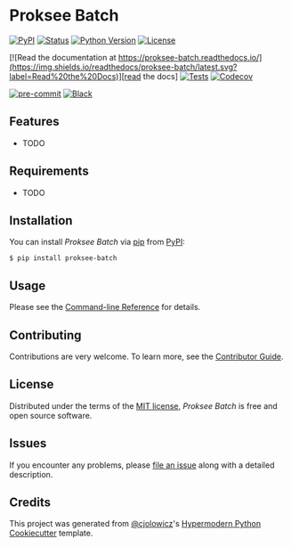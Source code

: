 # Proksee Batch

[![PyPI](https://img.shields.io/pypi/v/proksee-batch.svg)][pypi_]
[![Status](https://img.shields.io/pypi/status/proksee-batch.svg)][status]
[![Python Version](https://img.shields.io/pypi/pyversions/proksee-batch)][python version]
[![License](https://img.shields.io/pypi/l/proksee-batch)][license]

[![Read the documentation at https://proksee-batch.readthedocs.io/](https://img.shields.io/readthedocs/proksee-batch/latest.svg?label=Read%20the%20Docs)][read the docs]
[![Tests](https://github.com/stothard-group/proksee-batch/workflows/Tests/badge.svg)][tests]
[![Codecov](https://codecov.io/gh/stothard-group/proksee-batch/branch/main/graph/badge.svg)][codecov]

[![pre-commit](https://img.shields.io/badge/pre--commit-enabled-brightgreen?logo=pre-commit&logoColor=white)][pre-commit]
[![Black](https://img.shields.io/badge/code%20style-black-000000.svg)][black]

[pypi_]: https://pypi.org/project/proksee-batch/
[status]: https://pypi.org/project/proksee-batch/
[python version]: https://pypi.org/project/proksee-batch
[read the docs]: https://proksee-batch.readthedocs.io/
[tests]: https://github.com/stothard-group/proksee-batch/actions?workflow=Tests
[codecov]: https://app.codecov.io/gh/laelbarlow/proksee-batch
[pre-commit]: https://github.com/pre-commit/pre-commit
[black]: https://github.com/psf/black

## Features

- TODO

## Requirements

- TODO

## Installation

You can install _Proksee Batch_ via [pip] from [PyPI]:

```console
$ pip install proksee-batch
```

## Usage

Please see the [Command-line Reference] for details.

## Contributing

Contributions are very welcome.
To learn more, see the [Contributor Guide].

## License

Distributed under the terms of the [MIT license][license],
_Proksee Batch_ is free and open source software.

## Issues

If you encounter any problems,
please [file an issue] along with a detailed description.

## Credits

This project was generated from [@cjolowicz]'s [Hypermodern Python Cookiecutter] template.

[@cjolowicz]: https://github.com/cjolowicz
[pypi]: https://pypi.org/
[hypermodern python cookiecutter]: https://github.com/cjolowicz/cookiecutter-hypermodern-python
[file an issue]: https://github.com/laelbarlow/proksee-batch/issues
[pip]: https://pip.pypa.io/

<!-- github-only -->

[license]: https://github.com/laelbarlow/proksee-batch/blob/main/LICENSE
[contributor guide]: https://github.com/laelbarlow/proksee-batch/blob/main/CONTRIBUTING.md
[command-line reference]: https://proksee-batch.readthedocs.io/en/latest/usage.html
